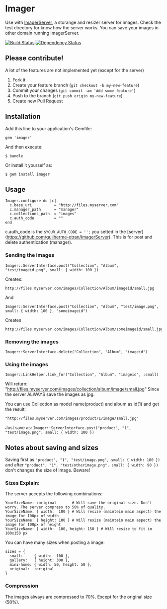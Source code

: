 # Imager

Use with [ImagerServer](https://github.com/guilherme-otran/ImagerServer), a storange and resizer server for images.
Check the test directory for know how the server works.
 You can save your images in other domain running ImagerServer.

[![Build Status](https://travis-ci.org/guilherme-otran/Imager.png?branch=master)](https://travis-ci.org/guilherme-otran/Imager)
[![Dependency Status](https://gemnasium.com/guilherme-otran/Imager.png)](https://gemnasium.com/guilherme-otran/Imager)

## Please contribute!
A lot of the features are not implemented yet (except for the server)

1. Fork it
2. Create your feature branch (`git checkout -b my-new-feature`)
3. Commit your changes (`git commit -am 'Add some feature'`)
4. Push to the branch (`git push origin my-new-feature`)
5. Create new Pull Request

## Installation

Add this line to your application's Gemfile:

    gem 'imager'

And then execute:

    $ bundle

Or install it yourself as:

    $ gem install imager

## Usage

    Imager.configure do |c|
      c.base_uri          = "http://files.myserver.com"
      c.manager_path      = "manager"
      c.collections_path  = "images"
      c.auth_code         = ""
    end

  c.auth_code is the `$YOUR_AUTH_CODE = '';` you setted in the [server] (https://github.com/guilherme-otran/ImagerServer).
  This is for post and delete authentication (manager).

### Sending the images

    Imager::ServerInterface.post("Collection", "Album", "test/imageid.png", small: { width: 100 })

  Creates:

    http://files.myserver.com/images/Collection/Album/imageid/small.jpg

  And

    Imager::ServerInterface.post("Collection", "Album", "test/image.png", small: { width: 100 }, "someimageid")

  Creates

    http://files.myserver.com/images/Collection/Album/someimageid/small.jpg

### Removing the images

    Imager::ServerInterface.delete("Collection", "Album", "imageid")

### Using the images

    Imager::LinkHelper.link_for("Collection", "Album", "imageid", :small)

Will return:
    "http://files.myserver.com/images/collection/album/image/small.jpg"
    Since the server ALWAYS save the images as jpg.

You can use Collection as model name(product) and album as id(1) and get the result:

    "http://files.myserver.com/images/product/1/image/small.jpg"
  Just save as:
    `Imager::ServerInterface.post("product", "1", "test/image.png", small: { width: 100 })`

## Notes about saving and sizes
  Saving first as `"product", "1", "test/image.png", small: { width: 100 })` and after `"product", "1", "test/otherimage.png", small: { width: 90 })` don't changes the size of image. Beware!

### Sizes Explain:
  The server accepts the following combinations:

  ```
  YourSizeName: :original       # Will save the original size. Don't worry. The server compress to 50% of quality.
  YourSizeName: { width:  100 } # Will resize (maintein main aspect) the image for 100px of width
  YourSizeName: { height: 100 } # Will resize (maintein main aspect) the image for 100px of height
  YourSizeName: { width:  100, height: 150 } # Will resize to fit in 100x150 px
  ```

  You can have many sizes when posting a image:

  ```
  sizes = {
    small:     { width:  100 },
    gallery:   { height: 300 },
    mini-home: { width: 50, height: 50 },
    original:  :original
  }
  ```

### Compression
  The images always are compressed to 70%. Except for the original size (50%).
